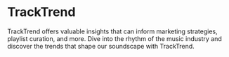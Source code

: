 # TrackTrend
TrackTrend offers valuable insights that can inform marketing strategies, playlist curation, and more. Dive into the rhythm of the music industry and discover the trends that shape our soundscape with TrackTrend.
